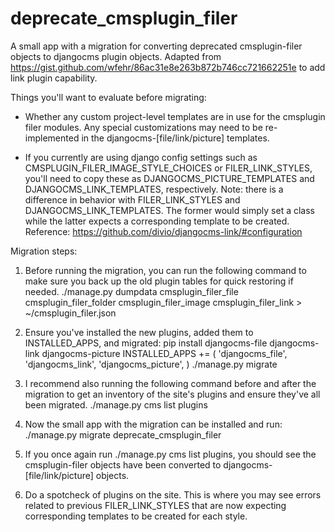 # deprecate_cmsplugin_filer
A small app with a migration for converting deprecated cmsplugin-filer objects to djangocms plugin objects. Adapted from https://gist.github.com/wfehr/86ac31e8e263b872b746cc721662251e to add link plugin capability.

Things you'll want to evaluate before migrating:

- Whether any custom project-level templates are in use for the cmsplugin filer modules. Any special customizations may need to be re-implemented in the djangocms-[file/link/picture] templates.

- If you currently are using django config settings such as CMSPLUGIN_FILER_IMAGE_STYLE_CHOICES or FILER_LINK_STYLES, you'll need to copy these as DJANGOCMS_PICTURE_TEMPLATES and DJANGOCMS_LINK_TEMPLATES, respectively. Note: there is a difference in behavior with FILER_LINK_STYLES and DJANGOCMS_LINK_TEMPLATES. The former would simply set a class while the latter expects a corresponding template to be created. Reference: https://github.com/divio/djangocms-link/#configuration

Migration steps:

1. Before running the migration, you can run the following command to make sure you back up the old plugin tables for quick restoring if needed.
./manage.py dumpdata cmsplugin_filer_file cmsplugin_filer_folder cmsplugin_filer_image cmsplugin_filer_link > ~/cmsplugin_filer.json

2. Ensure you've installed the new plugins, added them to INSTALLED_APPS, and migrated:
pip install djangocms-file djangocms-link djangocms-picture
INSTALLED_APPS += (
    'djangocms_file',
    'djangocms_link',
    'djangocms_picture',
)
./manage.py migrate

3. I recommend also running the following command before and after the migration to get an inventory of the site's plugins and ensure they've all been migrated.
./manage.py cms list plugins

4. Now the small app with the migration can be installed and run:
./manage.py migrate deprecate_cmsplugin_filer

5. If you once again run ./manage.py cms list plugins, you should see the cmsplugin-filer objects have been converted to djangocms-[file/link/picture] objects.

6. Do a spotcheck of plugins on the site. This is where you may see errors related to previous FILER_LINK_STYLES that are now expecting corresponding templates to be created for each style.
